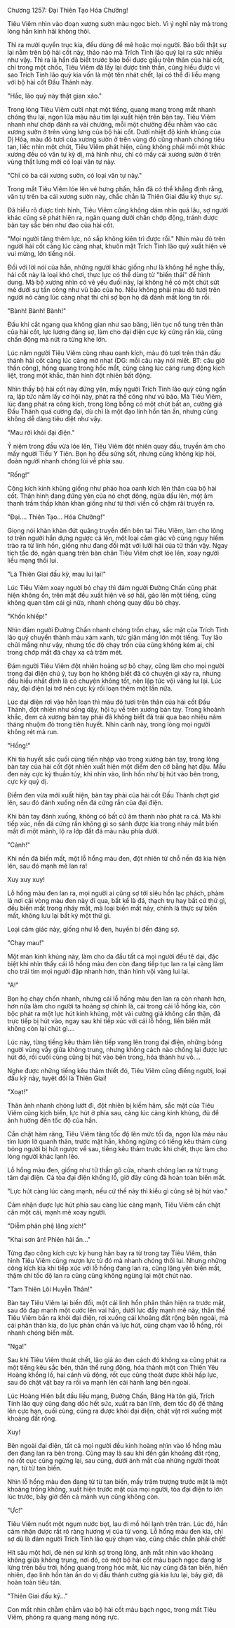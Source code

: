 




Chương 1257: Đại Thiên Tạo Hóa Chưởng!


Tiêu Viêm nhìn vào đoạn xương sườn màu ngọc bích. Vì ý nghĩ này mà trong lòng hắn kinh hãi không thôi.

Thì ra mười quyển trục kia, đều dùng để mê hoặc mọi người. Bảo bối thật sự lại nằm trên bộ hài cốt này, thảo nào mà Trích Tinh lão quỷ lại ra sức nhiều như vậy. Thì ra là hắn đã biết trước bảo bối được giấu trên thân của hài cốt, chỉ trong một chốc, Tiêu Viêm đã lấy lại được tinh thần, cũng hiểu được vì sao Trích Tinh lão quỷ kia vốn là một tên nhát chết, lại có thể đi liều mạng với bộ hài cốt Đấu Thánh này.

"Hắc, lão quỷ này thật gian xảo."

Trong lòng Tiêu Viêm cười nhạt một tiếng, quang mang trong mắt nhanh chóng thu lại, ngọn lửa màu nâu tím lại xuất hiện trên bàn tay. Tiêu Viêm nhanh như chớp đánh ra vài chưởng, mỗi một chưởng đều nhằm vào các xương sườn ở trên vùng lưng của bộ hài cốt. Dưới nhiệt độ kinh khủng của Dị Hỏa, màu đỏ tươi của xương sườn ở trên vùng đó cũng nhanh chóng tiêu tan, liếc nhìn một chút, Tiêu Viêm phát hiện, cũng không phải mỗi một khúc xương đều có văn tự kỳ dị, mà hình như, chỉ có mấy cái xương sườn ở trên vùng thắt lưng mới có loại văn tự này.

"Chỉ có ba cái xương sườn, có loại văn tự này."

Trong mắt Tiêu Viêm lóe lên vẻ hưng phấn, hắn đã có thể khẳng định rằng, văn tự trên ba cái xương sườn này, chắc chắn là Thiên Giai đấu kỹ thực sự.

Đã hiểu rõ được tình hình, Tiêu Viêm cũng không dám nhìn quá lâu, sợ người khác cũng sẽ phát hiện ra, ngân quang dưới chân chớp động, tránh được bàn tay sắc bén như đao của hài cốt.

"Mọi người tăng thêm lực, nó sắp không kiên trì được rồi." Nhìn màu đỏ trên người hài cốt càng lúc càng nhạt, khuôn mặt Trích Tinh lão quỷ xuất hiện vẻ vui mừng, lớn tiếng nói.

Đối với lời nói của hắn, những người khác giống như là không hề nghe thấy, hài cốt này là loại khó chơi, thực lực có thể dùng từ "biến thái" để hình dung. Mà bộ xương nhìn có vẻ yếu đuối này, lại không hề có một chút sứt mẻ dưới sự tấn công như vũ bão của họ. Nếu không phải màu đỏ tươi trên người nó càng lúc càng nhạt thì chỉ sợ bọn họ đã đánh mất lòng tin rồi.

"Bành! Bành! Bành!"

Đấu khí cắt ngang qua không gian như sao băng, liên tục nổ tung trên thân của hài cốt, lực lượng đáng sợ, làm cho đại điện cực kỳ cứng rắn kia, cũng chấn động mà nứt ra từng khe lớn.

Lúc năm người Tiêu Viêm cùng nhau oanh kích, màu đỏ tươi trên thân đấu thánh hài cốt càng lúc càng mờ nhạt (DG: mỗi câu này nói miết. BT: câu giờ thần công), hồng quang trong hốc mắt, cũng càng lúc càng rung động kịch liệt, trong một khắc, thân hình đột nhiên bất động.

Nhìn thấy bộ hài cốt này đứng yên, mấy người Trích Tinh lão quỷ cũng ngẩn ra, lập tức nắm lấy cơ hội này, phát ra thế công như vũ bão. Mà Tiêu Viêm, lúc đang phát ra công kích, trong lòng bỗng có một chút bất an, cường giả Đấu Thánh quá cường đại, dù chỉ là một đạo linh hồn tàn ấn, nhưng cũng không dễ dàng tiêu diệt như vậy.

"Mau rời khỏi đại điện."

Ý niệm trong đầu vừa lóe lên, Tiêu Viêm đột nhiên quay đầu, truyền âm cho mấy người Tiểu Y Tiên. Bọn họ đều sửng sốt, nhưng cũng không kịp hỏi, đoàn người nhanh chóng lùi về phía sau.

"Rống!"

Công kích kinh khủng giống như pháo hoa oanh kích lên thân của bộ hài cốt. Thân hình đang đứng yên của nó chợt động, ngửa đầu lên, một âm thanh trầm thấp khàn khàn giống như từ thời viển cổ chậm rãi truyền ra.

"Đại.... Thiên Tạo... Hóa Chưởng!"

Giọng nói khàn khàn đứt quãng truyền đến bên tai Tiêu Viêm, làm cho lông tơ trên người hắn dựng ngược cả lên, một loại cảm giác vô cùng nguy hiểm trào ra từ linh hồn, giống như đang đối mặt với lưỡi hái của tử thần vậy. Ngay tích tắc đó, ngân quang trên bàn chân Tiêu Viêm chợt lóe lên, xoay người liều mạng thối lui.

"Là Thiên Giai đấu kỹ, mau lui lại!"

Lúc Tiêu Viêm xoay người bỏ chạy thì đám người Đường Chấn cũng phát hiện không ổn, trên mặt đều xuất hiện vẻ sợ hãi, gào lên một tiếng, cũng không quan tâm cái gì nữa, nhanh chóng quay đầu bỏ chạy.

"Khốn khiếp!"

Nhìn đám người Đường Chấn nhanh chóng trốn chạy, sắc mặt của Trích Tinh lão quỷ chuyển thành màu xám xanh, tức giận mắng lớn một tiếng. Tuy lão chửi mắng như vậy, nhưng tốc độ chạy trốn của cũng không kém ai, chỉ trong chớp mắt đã chạy xa cả trăm mét.

Đám người Tiêu Viêm đột nhiên hoảng sợ bỏ chạy, cũng làm cho mọi người trong đại điện chú ý, tuy bọn họ không biết đã có chuyện gì xảy ra, nhưng đều hiểu nhất định là có chuyện không tốt, nên lập tức vội vàng lui lại. Lúc này, đại điện lại trở nên cực kỳ rối loạn thêm một lần nữa.

Lúc đại điện rơi vào hỗn loạn thì màu đỏ tươi trên thân của hài cốt Đấu Thánh, đột nhiên như sống dậy, hội tụ về trên xương bàn tay. Trong khoảnh khắc, đem cả xương bàn tay phải đã không biết đã trải qua bao nhiêu năm tháng nhuộm đỏ trong tiên huyết. Nhìn cảnh này, trong lòng mọi người không rét mà run.

"Hống!"

Khi tia huyết sắc cuối cùng tiến nhập vào trong xương bàn tay, trong lòng bàn tay của hài cốt đột nhiên xuất hiện một điểm đen cỡ bằng hạt đậu. Mầu đen này cực kỳ thuần túy, khi nhìn vào, linh hồn như bị hút vào bên trong, cực kỳ quỷ dị.

Điểm đen vừa mới xuất hiện, bàn tay phải của hài cốt Đấu Thánh chợt giơ lên, sau đó đánh xuống nền đá cứng rắn của đại điện.

Khi bàn tay đánh xuống, không có bất cứ âm thanh nào phát ra cả. Mà khi tiếp xúc, nền đá cứng rắn không gì so sánh được kia trong nháy mắt biến mất đi một mảnh, lộ ra lớp đất đá màu nâu phía dưới.

"Cảnh!"

Khi nền đá biến mất, một lỗ hổng màu đen, đột nhiên từ chỗ nền đá kia hiện lên, sau đó mạnh mẽ lan ra!

Xuy xuy xuy!

Lỗ hổng màu đen lan ra, mọi người ai cũng sợ tới siêu hồn lạc phách, phàm là nơi cái vòng màu đen này đi qua, bất kể là đá, thạch trụ hay bất cứ thứ gì, đều biến mất trong nháy mắt, mà loại biến mất này, chính là thực sự biến mất, không lưu lại bất kỳ một thứ gì.

Loại cảm giác này, giống như lỗ đen, huyền bí đến đáng sợ.

"Chạy mau!"

Một màn kinh khủng này, làm cho da đầu tất cả mọi người đều tê dại, đặc biệt khi nhìn thấy cái lỗ hổng màu đen còn đang tiếp tục lan ra lại càng làm cho trái tim mọi người đập nhanh hơn, thân hình vội vàng lui lại.

"A!"

Bọn họ chạy chốn nhanh, nhưng cái lỗ hổng màu đen lan ra còn nhanh hơn, hơn nữa làm cho người ta hoảng sợ chính là, cái trong cái lỗ hổng kia, còn bộc phát ra một lực hút kinh khủng, một vài cường giả không cẩn thận, đã trực tiếp bị hút vào, ngay sau khi tiếp xúc với cái lỗ hổng, liền biến mất không còn lại chút gì....

Lúc này, từng tiếng kêu thảm liên tiếp vang lên trong đại điện, những bóng người vùng vẫy giữa không trung, nhưng không cách nào chống lại được lực hút đó, rồi cuối cùng cũng bị hút vào bên trong, hóa thành hư vô....

Nghe được những tiếng kêu thảm thiết đó, Tiêu Viêm cũng điếng người, loại đấu kỹ này, tuyệt đối là Thiên Giai!

"Xoạt!"

Thân ảnh nhanh chóng lướt đi, đột nhiên bị kiềm hãm, sắc mặt của Tiêu Viêm cũng kịch biến, lực hút ở phía sau, càng lúc càng kinh khủng, đủ để ảnh hưởng đến tốc độ của hắn.

Cắn chặt hàm răng, Tiêu Viêm tăng tốc độ lên mức tối đa, ngọn lửa màu nâu tím lượn lờ quanh thân, trước mặt hắn, không ngừng có tiếng kêu thảm cùng bóng người bị hút ngược về sau, tiếng kêu thảm trước khi chết, thực làm cho lòng người khác lạnh lẽo.

Lỗ hổng màu đen, giống như tử thần gõ cửa, nhanh chóng lan ra từ trung tâm đại điện. Cả tòa đại điện khổng lồ, giờ đây cũng đã hoàn toàn biến mất.

"Lực hút càng lúc càng mạnh, nếu cứ thế này thì kiểu gì cũng sẽ bị hút vào."

Cảm nhận đuợc lực hút phía sau càng lúc càng mạnh, Tiêu Viêm cắn chặt căn một cái, mạnh mẽ xoay người.

"Diễm phân phệ lãng xích!"

"Khai sơn ân! Phiên hải ấn..."

Từng đạo công kích cực kỳ hung hãn bay ra từ trong tay Tiêu Viêm, thân hình Tiêu Viêm cũng mượn lực từ đó mà nhanh chóng thối lui. Nhưng những công kích kia khi tiếp xúc với lỗ hổng đang lan ra, cũng lặng yên biến mất, thậm chí tốc độ lan ra cũng cũng không ngừng lại một chút nào.

"Tam Thiên Lôi Huyễn Thân!"

Bàn tay Tiêu Viêm lại biến đổi, một cái linh hồn phân thân hiện ra trước mặt, sau đó đạp mạnh một cước lên vai hắn, dưới lực đẩy mạnh mẽ này, thân thể Tiêu Viêm bắn ra khỏi đại điện, rơi xuống cái khoảng đất rộng bên ngoài, mà cái phân thân kia, do lực phản chấn và lực hút, cũng chạm vào lỗ hổng, rồi nhanh chóng biến mất.

"Nga!"

Sau khi Tiêu Viêm thoát chết, lão giả áo đen cách đó không xa cũng phát ra một tiếng kêu sắc bén, thân thể rung động, hóa thành một con Thiên Yêu Hoàng khổng lồ, hai cánh vũ động, rốt cục cũng thoát được khỏi hấp lực, sau đó chật vật bay ra rồi va mạnh lên cái hành lang bên ngoài.

Lúc Hoàng Hiên bắt đầu liều mạng, Đường Chấn, Băng Hà tôn giả, Trích Tinh lão quỷ cũng đang dốc hết sức, xuất ra bản lĩnh, đem tốc độ đề thăng lên cực hạn, cuối cùng, cũng ra được khỏi đại điện, chật vật rơi xuống một khoảng đất rộng.

Xuy!

Bên ngoài đại điện, tất cả mọi người đều kinh hoàng nhìn vào lổ hổng màu đen đang lan ra bên trong. Cũng may là sau khi đến gần khoảng đất rộng, nó rốt cục cũng ngừng lại, sau cùng, dưới ánh mắt của những người thoát nạn, từ từ tan biến.

Nhìn lỗ hổng màu đen đang từ từ tan biến, mấy trăm trượng trước mặt là một khoảng trống không, xuất hiện trước mặt của mọi người, tòa đại điện to lớn lúc trước, bây giờ đến cả mảnh vụn cũng không còn.

"Ực!"

Tiêu Viêm nuốt một ngụm nước bọt, lau đi mồ hôi lạnh trên trán. Lúc đó, hắn cảm nhận được rất rõ ràng hương vị của tử vong. Lỗ hổng màu đen kia, chỉ sợ dù là đám người Trích Tinh lão quỷ chạm vào, cũng chắc chắn phải chết!

Hít sâu một hơi, đè nén sự kinh sợ trong lòng, ánh mắt nhìn vào khoảng không giữa không trung, nơi đó, có một bộ hài cốt màu bạch ngọc đang lơ lửng trên bầu trời, hồng quang trong hóc mắt, lúc này cũng đã tan biến, hiển nhiên, đạo linh hồn tàn ấn do vị đấu thánh cường giả kia lưu lại, bây giờ, đã hoàn toàn tiêu tán.

"Thiên Giai đấu kỹ..."

Con mắt nhìn chằm chằm vào bộ hài cốt màu bạch ngọc, trong mắt Tiêu Viêm, phóng ra quang mang nóng rực.




